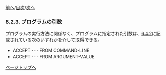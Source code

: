 <!--navi start1-->
[前へ](8-2-2.md)/[目次](https://opensourcecobol.github.io/markdown/TOC.html)/[次へ](8-2-4.md)
<!--navi end1-->
### 8.2.3. プログラムの引数

プログラムの実行方法に関係なく、プログラムに指定された引数は、[6.4.2](6-4-2.md)に記載されている次のいずれかを介して取得できる。

- ACCEPT ･･･ FROM COMMAND-LINE
- ACCEPT ･･･ FROM ARGUMENT-VALUE

<!--navi start2-->

[ページトップへ](8-2-3.md)
<!--navi end2-->
